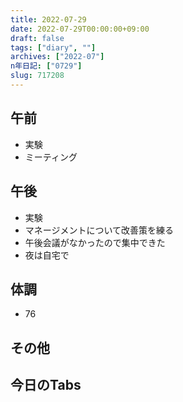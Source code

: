 ```yaml
---
title: 2022-07-29
date: 2022-07-29T00:00:00+09:00
draft: false
tags: ["diary", ""]
archives: ["2022-07"]
n年日記: ["0729"]
slug: 717208
---
```

## 午前
- 実験
- ミーティング
## 午後
- 実験
- マネージメントについて改善策を練る
- 午後会議がなかったので集中できた
- 夜は自宅で
## 体調
- 76
## その他
## 今日のTabs